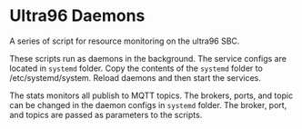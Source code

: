 # Ultra96 Daemons

A series of script for resource monitoring on the ultra96 SBC. 

These scripts run as daemons in the background. The service configs are located in `systemd` folder. Copy the contents of the `systemd` folder to /etc/systemd/system. Reload daemons and then start the services.

The stats monitors all publish to MQTT topics. The brokers, ports, and topic can be changed in the daemon configs in `systemd` folder. The broker, port, and topics are passed as parameters to the scripts.
